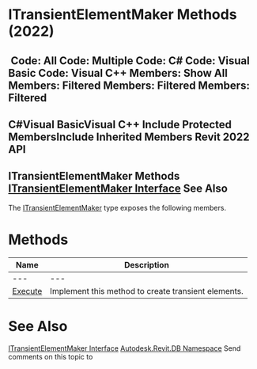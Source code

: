 # ITransientElementMaker Methods (2022)

﻿
 Code: All Code: Multiple Code: C# Code: Visual Basic Code: Visual C++  Members: Show All Members: Filtered Members: Filtered Members: Filtered   
---  
C#Visual BasicVisual C++
Include Protected MembersInclude Inherited Members
Revit 2022 API  
---  
ITransientElementMaker Methods  
[ITransientElementMaker Interface](0d213d8b-eace-f2ff-bd02-3bbd948a6dec.md "ITransientElementMaker Interface") See Also  
---  
The [ITransientElementMaker](0d213d8b-eace-f2ff-bd02-3bbd948a6dec.md "ITransientElementMaker Interface") type exposes the following members.
# Methods
| Name | Description |
| --- | --- |
| --- | --- | --- |
| [Execute](005a0287-924e-5d1b-c345-8222bc27dcdf.md "Execute Method") | Implement this method to create transient elements. |

# See Also
[ITransientElementMaker Interface](0d213d8b-eace-f2ff-bd02-3bbd948a6dec.md "ITransientElementMaker Interface")
[Autodesk.Revit.DB Namespace](87546ba7-461b-c646-cbb1-2cb8f5bff8b2.md "Autodesk.Revit.DB Namespace")
Send comments on this topic to 